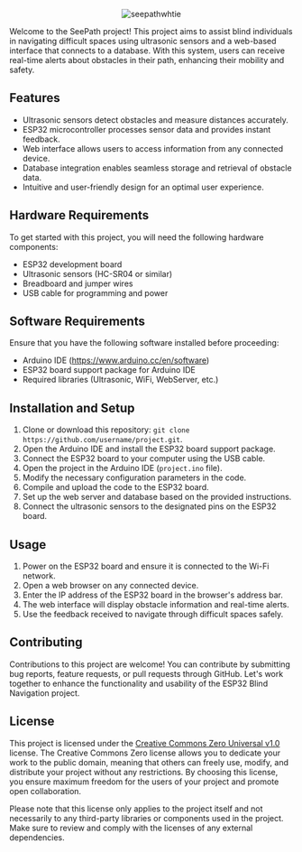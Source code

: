 <div align="center"> 

  ![seepathwhtie](https://github.com/bruski99/seepath/assets/114541522/b8a32c9d-84a2-43e4-8d52-50f4219c1a96)

</div>


Welcome to the SeePath project! This project aims to assist blind individuals in navigating difficult spaces using ultrasonic sensors and a web-based interface that connects to a database. With this system, users can receive real-time alerts about obstacles in their path, enhancing their mobility and safety.

## Features

- Ultrasonic sensors detect obstacles and measure distances accurately.
- ESP32 microcontroller processes sensor data and provides instant feedback.
- Web interface allows users to access information from any connected device.
- Database integration enables seamless storage and retrieval of obstacle data.
- Intuitive and user-friendly design for an optimal user experience.

## Hardware Requirements

To get started with this project, you will need the following hardware components:

- ESP32 development board
- Ultrasonic sensors (HC-SR04 or similar)
- Breadboard and jumper wires
- USB cable for programming and power

## Software Requirements

Ensure that you have the following software installed before proceeding:

- Arduino IDE (https://www.arduino.cc/en/software)
- ESP32 board support package for Arduino IDE
- Required libraries (Ultrasonic, WiFi, WebServer, etc.)

## Installation and Setup

1. Clone or download this repository: `git clone https://github.com/username/project.git`.
2. Open the Arduino IDE and install the ESP32 board support package.
3. Connect the ESP32 board to your computer using the USB cable.
4. Open the project in the Arduino IDE (`project.ino` file).
5. Modify the necessary configuration parameters in the code.
6. Compile and upload the code to the ESP32 board.
7. Set up the web server and database based on the provided instructions.
8. Connect the ultrasonic sensors to the designated pins on the ESP32 board.

## Usage

1. Power on the ESP32 board and ensure it is connected to the Wi-Fi network.
2. Open a web browser on any connected device.
3. Enter the IP address of the ESP32 board in the browser's address bar.
4. The web interface will display obstacle information and real-time alerts.
5. Use the feedback received to navigate through difficult spaces safely.

## Contributing

Contributions to this project are welcome! You can contribute by submitting bug reports, feature requests, or pull requests through GitHub. Let's work together to enhance the functionality and usability of the ESP32 Blind Navigation project.

## License

This project is licensed under the [Creative Commons Zero Universal v1.0](https://creativecommons.org/publicdomain/zero/1.0/) license. The Creative Commons Zero license allows you to dedicate your work to the public domain, meaning that others can freely use, modify, and distribute your project without any restrictions. By choosing this license, you ensure maximum freedom for the users of your project and promote open collaboration.

Please note that this license only applies to the project itself and not necessarily to any third-party libraries or components used in the project. Make sure to review and comply with the licenses of any external dependencies.

